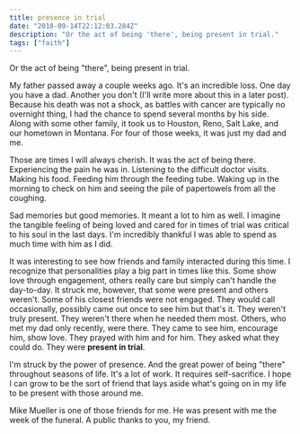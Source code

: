 ```yaml
---
title: presence in trial
date: "2018-09-14T22:12:03.284Z"
description: "Or the act of being 'there', being present in trial."
tags: ["faith"]
---
```


Or the act of being "there", being present in trial.

My father passed away a couple weeks ago. It's an incredible loss. One day you have a dad. Another you don't (I'll write more about this in a later post). Because his death was not a shock, as battles with cancer are typically no overnight thing, I had the chance to spend several months by his side. Along with some other family, it took us to Houston, Reno, Salt Lake, and our hometown in Montana. For four of those weeks, it was just my dad and me.

Those are times I will always cherish. It was the act of being there. Experiencing the pain he was in. Listening to the difficult doctor visits. Making his food. Feeding him through the feeding tube. Waking up in the morning to check on him and seeing the pile of papertowels from all the coughing.

Sad memories but good memories. It meant a lot to him as well. I imagine the tangible feeling of being loved and cared for in times of trial was critical to his soul in the last days. I'm incredibly thankful I was able to spend as much time with him as I did.

It was interesting to see how friends and family interacted during this time. I recognize that personalities play a big part in times like this. Some show love through engagement, others really care but simply can't handle the day-to-day. It struck me, however, that some were present and others weren't. Some of his closest friends were not engaged. They would call occasionally, possibly came out once to see him but that's it. They weren't truly present. They weren't there when he needed them most. Others, who met my dad only recently, were there. They came to see him, encourage him, show love. They prayed with him and for him. They asked what they could do. They were **present in trial**.

I'm struck by the power of presence. And the great power of being "there" throughout seasons of life. It's a lot of work. It requires self-sacrifice. I hope I can grow to be the sort of friend that lays aside what's going on in my life to be present with those around me.

Mike Mueller is one of those friends for me. He was present with me the week of the funeral. A public thanks to you, my friend.